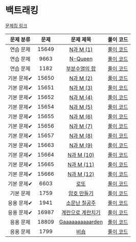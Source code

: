 # 백트래킹

[문제집 링크](https://www.acmicpc.net/workbook/view/7315)

| 문제 분류 | 문제 | 문제 제목 | 풀이 코드 |
| :--: | :--: | :--: | :--: |
| 연습 문제 | 15649 | [N과 M (1)](https://www.acmicpc.net/problem/15649) | [풀이 코드](../0x0C/BOJ_15649.cpp) |
| 연습 문제 | 9663 | [N-Queen](https://www.acmicpc.net/problem/9663) | [풀이 코드](../0x0C/BOJ_9663.cpp) |
| 연습 문제 | 1182 | [부분수열의 합](https://www.acmicpc.net/problem/1182) | [풀이 코드](../0x0C/BOJ_1182.cpp) |
| 기본 문제✔ | 15650 | [N과 M (2)](https://www.acmicpc.net/problem/15650) | [풀이 코드](../0x0C/BOJ_15650.cpp) |
| 기본 문제✔ | 15651 | [N과 M (3)](https://www.acmicpc.net/problem/15651) | [풀이 코드](../0x0C/BOJ_15651.cpp) |
| 기본 문제✔ | 15652 | [N과 M (4)](https://www.acmicpc.net/problem/15652) | [풀이 코드](../0x0C/BOJ_15652.cpp) |
| 기본 문제✔ | 15654 | [N과 M (5)](https://www.acmicpc.net/problem/15654) | [풀이 코드](../0x0C/BOJ_15654.cpp) |
| 기본 문제✔ | 15655 | [N과 M (6)](https://www.acmicpc.net/problem/15655) | [풀이 코드](../0x0C/BOJ_15655.cpp) |
| 기본 문제✔ | 15656 | [N과 M (7)](https://www.acmicpc.net/problem/15656) | [풀이 코드](../0x0C/BOJ_15656.cpp) |
| 기본 문제✔ | 15657 | [N과 M (8)](https://www.acmicpc.net/problem/15657) | [풀이 코드](../0x0C/BOJ_15657.cpp) |
| 기본 문제✔ | 15663 | [N과 M (9)](https://www.acmicpc.net/problem/15663) | [풀이 코드](../0x0C/BOJ_15663.cpp) |
| 기본 문제✔ | 15664 | [N과 M (10)](https://www.acmicpc.net/problem/15664) | [풀이 코드](../0x0C/BOJ_15664.cpp) |
| 기본 문제✔ | 15665 | [N과 M (11)](https://www.acmicpc.net/problem/15665) | [풀이 코드](../0x0C/BOJ_15665.cpp) |
| 기본 문제✔ | 15666 | [N과 M (12)](https://www.acmicpc.net/problem/15666) | [풀이 코드](../0x0C/BOJ_15666.cpp) |
| 기본 문제✔ | 6603 | [로또](https://www.acmicpc.net/problem/6603) | [풀이 코드](../0x0C/BOJ_6603.cpp) |
| 기본 문제 | 1759 | [암호 만들기](https://www.acmicpc.net/problem/1759) | [풀이 코드](../0x0C/BOJ_1759.cpp) |
| 응용 문제✔ | 1941 | [소문난 칠공주](https://www.acmicpc.net/problem/1941) | [풀이 코드](../0x0C/BOJ_1941.cpp) |
| 응용 문제✔ | 16987 | [계란으로 계란치기](https://www.acmicpc.net/problem/16987) | [풀이 코드](../0x0C/BOJ_16987.cpp) |
| 응용 문제 | 18809 | [Gaaaaaaaaaarden](https://www.acmicpc.net/problem/18809) | [풀이 코드](../0x0C/BOJ_18809.cpp) |
| 응용 문제 | 1799 | [비숍](https://www.acmicpc.net/problem/1799) | [풀이 코드](../0x0C/BOJ_1799.cpp) |
